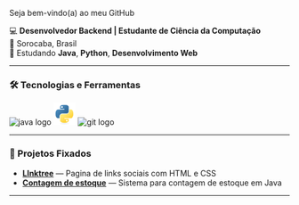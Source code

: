 Seja bem-vindo(a) ao meu GitHub 

💻 **Desenvolvedor Backend | Estudante de Ciência da Computação**  
📍 Sorocaba, Brasil  
🚀 Estudando **Java**, **Python**, **Desenvolvimento Web**    

---

### 🛠️ Tecnologias e Ferramentas
<p align="left">
  <img src="https://cdn.jsdelivr.net/gh/devicons/devicon/icons/java/java-original.svg" height="40" alt="java logo"/>
  <img src="https://github.com/devicons/devicon/blob/master/icons/python/python-original.svg" height="40" alt="python logo"/>
  <img src="https://cdn.jsdelivr.net/gh/devicons/devicon/icons/git/git-original.svg" height="40" alt="git logo"/>
</p>

---

### 📌 Projetos Fixados
- [**LInktree**](https://github.com/samuelhenri-hub/Linktree) — Pagina de links sociais com HTML e CSS
- [**Contagem de estoque**](https://github.com/samuelhenri-hub/Projeto-Contagem-estoque) — Sistema para contagem de estoque em Java

---
